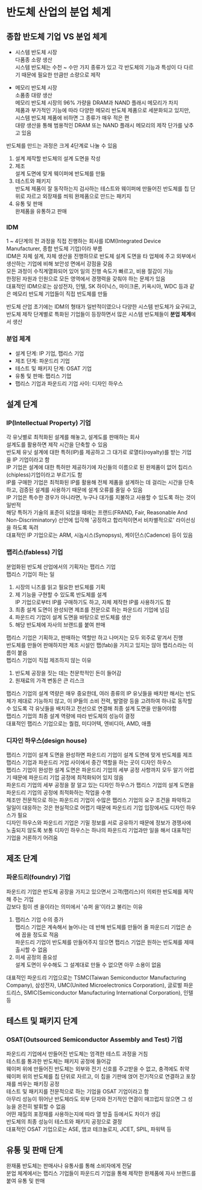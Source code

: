 # 반도체 산업의 분업 체계  

## 종합 반도체 기업 VS 분업 체계  
* 시스템 반도체 시장  
다품종 소량 생산  
시스템 반도체는 수천 ~ 수만 가지 종류가 있고 각 반도체의 기능과 특성이 다 다르기 때문에 필요한 만큼만 소량으로 제작  

* 메모리 반도체 시장  
소품종 대량 생산  
메모리 반도체 시장의 96% 가량을 DRAM과 NAND 플래시 메모리가 차지  
제품과 부가적인 기능에 따라 다양한 메모리 반도체 제품으로 세분화되고 있지만, 시스템 반도체 제품에 비하면 그 종류가 매우 적은 편  
대량 생산을 통해 범용적인 DRAM 또는 NAND 플래시 메모리의 제작 단가를 낮추고 있음  

반도체를 만드는 과정은 크게 4단계로 나눌 수 있음  
1. 설계
제작할 반도체의 설계 도면을 작성  
2. 제조  
설계 도면에 맞게 웨이퍼에 반도체를 만듦  
3. 테스트와 패키지  
반도체 제품이 잘 동작하는지 검사하는 테스트와 웨이퍼에 만들어진 반도체를 칩 단위로 자르고 외장재를 씌워 완제품으로 만드는 패키지  
4. 유통 및 판매  
완제품을 유통하고 판매  

### IDM  
1 ~ 4단계의 전 과정을 직접 진행하는 회사를 IDM(Integrated Device Manufacturer, 종합 반도체 기업)이라 부름  
IDM은 자체 설계, 자체 생산을 진행하므로 반도체 설계 도면을 타 업체에 주고 외부에서 생산하는 기업에 비해 보안성 면에서 강점을 갖음  
모든 과정이 수직계열화되어 있어 일의 진행 속도가 빠르고, 비용 절감이 가능  
한정된 자원과 인원으로 모든 영역에서 경쟁력을 갖춰야 하는 문제가 있음  
대표적인 IDM으로는 삼성전자, 인텔, SK 하이닉스, 마이크론, 키옥시아, WDC 등과 같은 메모리 반도체 기업들이 직접 반도체를 만듦  

반도체 산업 초기에는 IDM의 형태가 일반적이였으나 다양한 시스템 반도체가 요구되고, 반도체 제작 단계별로 특화된 기업들이 등장하면서 많은 시스템 반도체들이 **분업 체계**에서 생산  

### 분업 체계  
* 설계 단계: IP 기업, 팹리스 기업  
* 제조 단계: 파운드리 기업  
* 테스트 및 패키지 단계: OSAT 기업  
* 유통 및 판매: 팹리스 기업  
* 팹리스 기업과 파운드리 기업 사이: 디자인 하우스  

## 설계 단계  
### IP(Intellectual Property) 기업  
각 유닛별로 최적화된 설계를 해놓고, 설계도를 판매하는 회사  
설계도를 활용하면 제작 시간을 단축할 수 있음  
반도체 유닛 설계에 대한 특허(IP)를 제공하고 그 대가로 로열티(royalty)를 받는 기업을 IP 기업이라고 함  
IP 기업은 설계에 대한 특허만 제공하기에 자신들의 이름으로 된 완제품이 없어 칩리스(chipless)기업이라고 부르기도 함  
IP를 구매한 기업은 최적화된 IP를 활용해 전체 제품을 설계하는 데 걸리는 시간을 단축하고, 검증된 설계를 사용하기 때문에 설계 오류를 줄일 수 있음  
IP 기업은 특수한 경우가 아니라면, 누구나 대가를 지불하고 사용할 수 있도록 하는 것이 일반적  
해당 특허가 기술의 표준이 되었을 때에는 프랜드(FRAND, Fair, Reasonable And Non-Discriminatory) 선언에 입각해 '공정하고 합리적이면서 비차별적으로' 라이선싱을 하도록 독려  
대표적인 IP 기업으로는 ARM, 시놉시스(Synopsys), 케이던스(Cadence) 등이 있음  

### 팹리스(fabless) 기업  
분업화된 반도체 산업에서의 기획자는 팹리스 기업  
팹리스 기업이 하는 일  
1. 시장의 니즈를 읽고 필요한 반도체를 기획  
2. 제 기능을 구현할 수 있도록 반도체를 설계  
IP 기업으로부터 IP를 구매하기도 하고, 자체 제작한 IP를 사용하기도 함  
3. 최종 설계 도면이 완성되면 제조를 전문으로 하는 파운드리 기업에 넘김  
4. 파운드리 기업이 설계 도면을 바탕으로 반도체를 생산  
5. 해당 반도체에 자사의 브랜드를 붙여 판매  

팹리스 기업은 기획하고, 판매하는 역할만 하고 나머지는 모두 외주로 맡겨서 진행  
반도체를 만들어 판매하지만 제조 시설인 팹(fab)을 가지고 있지는 않아 팹리스라는 이름이 붙음  
펩리스 기업이 직접 제조하지 않는 이유  
1. 반도체 공장을 짓는 데는 천문학적인 돈이 들어감  
2. 원재료의 가격 변동은 큰 리스크  

팹리스 기업의 설계 역량은 매우 중요한데, 여러 종류의 IP 유닛들을 배치만 해서는 반도체가 제대로 기능하지 않고, 이 IP들의 소비 전력, 발열량 등을 고려하여 하나로 동작할 수 있도록 각 유닛들을 배치하고 전선으로 연결해 최종 설계 도면을 만들어야함  
팹리스 기업의 최종 설계 역량에 따라 반도체의 성능이 결정  
대표적인 팹리스 기업으로는 퀄컴, 미디어텍, 엔비디아, AMD, 애플  

### 디자인 하우스(design house)  
팹리스 기업이 설계 도면을 완성하면 파운드리 기업이 설계 도면에 맞게 반도체를 제조  
팹리스 기업과 파운드리 거업 사이에서 중간 역할을 하는 곳이 디자인 하우스  
팹리스 기업이 완성한 설계 도면은 파운드리 기업의 세부 공정 사항까지 모두 알기 어렵기 때문에 파운드리 기업 공정에 최적화되어 있지 않음  
파운드리 기업의 세부 공정을 잘 알고 있는 디자인 하우스가 팹리스 기업의 설계 도면을 파운드리 기업의 공정에 최적화하는 작업을 수행  
제조만 전문적으로 하는 파운드리 기업이 수많은 팹리스 기업의 요구 조건을 파악하고 일일이 대응하는 것은 현실적으로 어렵기 때문에 파운드리 기업 입장에서도 디자인 하우스가 필요  
디자인 하우스와 파운드리 기업은 기밀 정보를 서로 공유하기 때문에 정보가 경쟁사에 노출되지 않도록 보통 디자인 하우스는 하나의 파운드리 기업과만 일을 해서 대표적인 기업을 거론하기 어려움  

## 제조 단계  
### 파운드리(foundry) 기업  
파운드리 기업은 반도체 공장을 가지고 있으면서 고객(팹리스)이 의뢰한 반도체를 제작해 주는 기업  
갑보다 힘이 센 을이라는 의미에서 '슈퍼 을'이라고 불리는 이유  
1. 팹리스 기업 수의 증가  
팹리스 기업은 계속해서 늘어나는 데 반해 반도체를 만들어 줄 파운드리 기업은 손에 꼽을 정도로 적음  
파운드리 기업이 반도체를 만들어주지 않으면 팹리스 기업은 원하는 반도체를 제때 출시할 수 없음  
2. 미세 공정의 중요성  
설계 도면이 우수해도 그 설계대로 만들 수 없으면 아무 소용이 없음  

대표적인 파운드리 기업으로는 TSMC(Taiwan Semiconductor Manufacturing Company), 삼성전자, UMC(United Microelectronics Corporation), 글로벌 파운드리스, SMIC(Semiconductor Manufacturing International Corporation), 인텔 등  

## 테스트 및 패키지 단계  
### OSAT(Outsourced Semiconductor Assembly and Test) 기업  
파운드리 기업에서 만들어진 반도체는 엄격한 테스트 과정을 거침  
테스트를 통과한 반도체는 패키지 공정에 들어감  
웨이퍼 위에 만들어진 반도체는 외부와 전기 신호를 주고받을 수 없고, 충격에도 취약  
웨이퍼 위의 반도체를 칩 단위로 자르고, 이 칩을 기판에 얹어 전기적으로 연결하고 포장재를 씌우는 패키징 공정  
테스트 및 패키지를 전문적으로 하는 기업을 OSAT 기업이라고 함  
아무리 성능이 뛰어난 반도체라도 외부 단자와 전기적인 연결이 매끄럽지 않으면 그 성능을 온전히 발휘할 수 없음  
어떤 재질의 포장재를 사용하는지에 따라 열 방출 등에서도 차이가 생김  
반도체의 최종 성능이 테스트와 패키지 공정으로 결정  
대표적인 OSAT 기업으로는 ASE, 앰코 테크놀로지, JCET, SPIL, 파워텍 등  

## 유통 및 판매 단계  
완재품 반도체는 판매사나 유통사를 통해 소비자에게 전달  
분업 체계에서는 팹리스 기업들이 파운드리 기업을 통해 제작한 완제품에 자사 브랜드를 붙여 유통 및 판매  